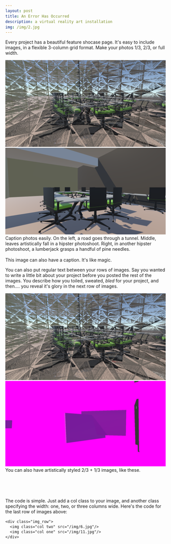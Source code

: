```yaml
---
layout: post
title: An Error Has Occurred
description: a virtual reality art installation
img: /img/2.jpg
---
```


Every project has a beautiful feature shocase page. It's easy to include images, in a flexible 3-column grid format. Make your photos 1/3, 2/3, or full width.


<div class="img_row">
	<img class="col one" src="/img/AnErrorHasOccured1.png" alt=">
	<img class="col one" src="/img/AnErrorHasOccured2.png" alt="" title="Screenshot 2"/>
	<img class="col one" src="/img/AnErrorHasOccured3.png" alt="" title="Screenshot 3"/>
</div>
<div class="col three caption">
	Caption photos easily. On the left, a road goes through a tunnel. Middle, leaves artistically fall in a hipster photoshoot. Right, in another hipster photoshoot, a lumberjack grasps a handful of pine needles.
</div>
<div class="img_row">
	<img class="col three" src="{{ site.baseurl }}/img/5.jpg" alt="" title="example image"/>
</div>
<div class="col three caption">
	This image can also have a caption. It's like magic. 
</div>

You can also put regular text between your rows of images. Say you wanted to write a little bit about your project before you posted the rest of the images. You describe how you toiled, sweated, *bled* for your project, and then.... you reveal it's glory in the next row of images.


<div class="img_row">
	  <img class="col two" src="/img/AnErrorHasOccured1.png"/>
	  <img class="col one" src="/img/AnErrorHasOccured2.png"/>
	</div>
<div class="col three caption">
	You can also have artistically styled 2/3 + 1/3 images, like these.
</div>


<br/><br/><br/>


The code is simple. Just add a col class to your image, and another class specifying the width: one, two, or three columns wide. Here's the code for the last row of images above: 

	<div class="img_row">
	  <img class="col two" src="/img/6.jpg"/>
	  <img class="col one" src="/img/11.jpg"/>
	</div>
